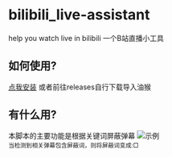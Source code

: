 # bilibili_live-assistant
help you watch live in bilibili 一个B站直播小工具
## 如何使用?
<a href="https://github.com/isma123HH/bilibili_live-assistant/raw/main/build/bili_live_assistant.user.js">点我安装</a>
或者前往releases自行下载导入油猴
## 有什么用?
本脚本的主要功能是根据关键词屏蔽弹幕
<img src="assets/Desktop 2022.05.18 - 21.41.02.05.gif" alt="示例" /><br>
<sub>当检测到相关弹幕包含屏蔽词，则将屏蔽词变成:□</sub>
